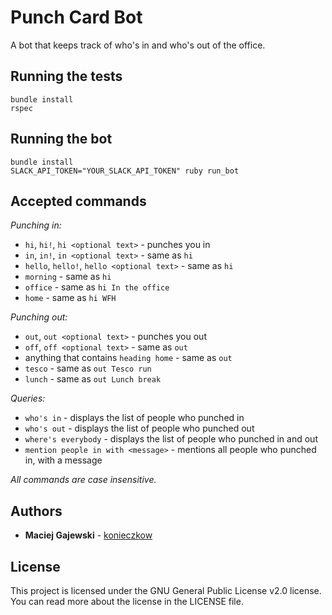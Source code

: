 # Punch Card Bot

A bot that keeps track of who's in and who's out of the office.

## Running the tests

```
bundle install
rspec
```

## Running the bot

```
bundle install
SLACK_API_TOKEN="YOUR_SLACK_API_TOKEN" ruby run_bot
```

## Accepted commands

*Punching in:*

* `hi`, `hi!`, `hi <optional text>` - punches you in
* `in`, `in!`, `in <optional text>` - same as `hi`
* `hello`, `hello!`, `hello <optional text>` - same as `hi`
* `morning` - same as `hi`
* `office` - same as `hi In the office`
* `home` - same as `hi WFH`

*Punching out:*

* `out`, `out <optional text>` - punches you out
* `off`, `off <optional text>` - same as `out`
* anything that contains `heading home` - same as `out`
* `tesco` - same as `out Tesco run`
* `lunch` - same as `out Lunch break`

*Queries:*

* `who's in` - displays the list of people who punched in
* `who's out` - displays the list of people who punched out
* `where's everybody` - displays the list of people who punched in and out
* `mention people in with <message>` - mentions all people who punched in, with a message

_All commands are case insensitive._

## Authors

* **Maciej Gajewski**  - [konieczkow](https://github.com/konieczkow)

## License

This project is licensed under the GNU General Public License v2.0 license. You can read more about the license in the LICENSE file.

